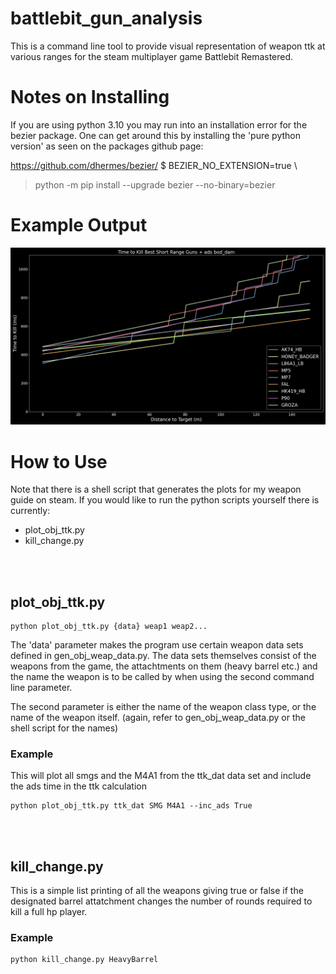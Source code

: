 # battlebit_gun_analysis

This is a command line tool to provide visual representation of weapon ttk at various ranges for the steam multiplayer game Battlebit Remastered.

# Notes on Installing
If you are using python 3.10 you may run into an installation error for the
bezier package. One can get around this by installing the 'pure python version'
as seen on the packages github page:

https://github.com/dhermes/bezier/
$ BEZIER_NO_EXTENSION=true \
>   python   -m pip install --upgrade bezier --no-binary=bezier

# Example Output
![Weapon Time To Kill Plot](./Time%20to%20Kill%20Best%20Short%20Range%20Guns%20%2B%20ads%20bod_dam.png)

# How to Use
Note that there is a shell script that generates the plots for my weapon guide
on steam. If you would like to run the python scripts yourself there is currently:
- plot_obj_ttk.py
- kill_change.py

<br>
<br>

## plot_obj_ttk.py
```
python plot_obj_ttk.py {data} weap1 weap2...
```

The 'data' parameter makes the program use certain weapon data sets defined in gen_obj_weap_data.py.
The data sets themselves consist of the weapons from the game, the attachtments on
them (heavy barrel etc.) and the name the weapon is to be called by when using the
second command line parameter.

The second parameter is either the name of the weapon class type, or the
name of the weapon itself. (again, refer to gen_obj_weap_data.py or the
shell script for the names)

### Example
This will plot all smgs and the M4A1 from the ttk_dat data set and include the ads time in the
ttk calculation 
```
python plot_obj_ttk.py ttk_dat SMG M4A1 --inc_ads True
```

<br>
<br>

## kill_change.py
This is a simple list printing of all the weapons giving true or false if the
designated barrel attatchment changes the number of rounds required to kill a
full hp player.
### Example
```
python kill_change.py HeavyBarrel
```